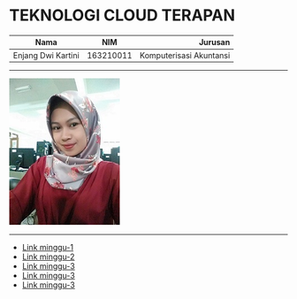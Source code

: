 # TEKNOLOGI CLOUD TERAPAN 

| Nama                | NIM           | Jurusan                |
| ------------------- |:-------------:| ----------------------:| 
| Enjang Dwi Kartini  | 163210011     | Komputerisasi Akuntansi|  
***
![alt text](https://github.com/EnjangDwiKartini/tct/blob/master/images/IMG_20180913_151527.jpg "Enjang DK")

***

- [Link minggu-1](https://github.com/EnjangDwiKartini/tct/tree/master/minggu-1)
- [Link minggu-2](https://github.com/EnjangDwiKartini/tct/tree/master/minggu-2)
- [Link minggu-3](https://github.com/EnjangDwiKartini/tct/tree/master/minggu-3) 
- [Link minggu-3](https://github.com/EnjangDwiKartini/tct/tree/master/minggu-4) 
- [Link minggu-3](https://github.com/EnjangDwiKartini/tct/tree/master/minggu-5) 

